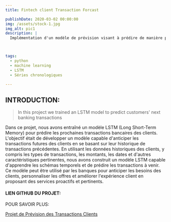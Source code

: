 ```yaml
---
title: Fintech client Transaction Forcast

publishDate: 2020-03-02 00:00:00
img: /assets/stock-1.jpg
img_alt: pic1
description: |
  Implémentation d'un modèle de prévision visant à prédire de manière précise les montants des transactions quotidiennes des clients bancaires en se basant sur des données historiques.



tags:
  - python
  - machine learning
  - LSTM
  - Séries chronologiques

---
```


## INTRODUCTION:

> In this project we trained an LSTM model to predict customers' next banking transactions

Dans ce projet, nous avons entraîné un modèle LSTM (Long Short-Term Memory) pour prédire les prochaines transactions bancaires des clients. L'objectif était de développer un modèle capable d'anticiper les transactions futures des clients en se basant sur leur historique de transactions précédentes. En utilisant les données historiques des clients, y compris les types de transactions, les montants, les dates et d'autres caractéristiques pertinentes, nous avons construit un modèle LSTM capable d'apprendre les schémas temporels et de prédire les transactions à venir. Ce modèle peut être utilisé par les banques pour anticiper les besoins des clients, personnaliser les offres et améliorer l'expérience client en proposant des services proactifs et pertinents.


#### LIEN GITHUB DU PROJET:
POUR SAVOIR PLUS:

[Projet de Prévision des Transactions Clients](https://github.com/ihsaneloumame/client-Transaction-Forcast)


